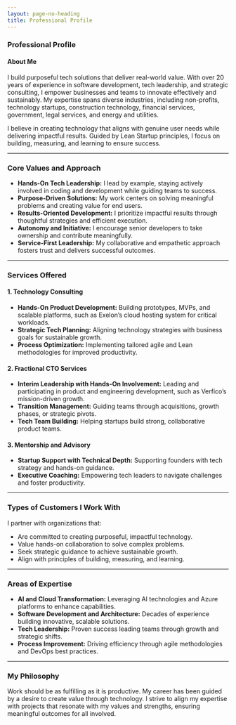 ```yaml
---
layout: page-no-heading
title: Professional Profile
---
```

### **Professional Profile**


#### **About Me**  
I build purposeful tech solutions that deliver real-world value. With over 20 years of experience in software development, tech leadership, and strategic consulting, I empower businesses and teams to innovate effectively and sustainably. My expertise spans diverse industries, including non-profits, technology startups, construction technology, financial services, government, legal services, and energy and utilities.

I believe in creating technology that aligns with genuine user needs while delivering impactful results. Guided by Lean Startup principles, I focus on building, measuring, and learning to ensure success.

---

### **Core Values and Approach**
- **Hands-On Tech Leadership:** I lead by example, staying actively involved in coding and development while guiding teams to success.  
- **Purpose-Driven Solutions:** My work centers on solving meaningful problems and creating value for end users.  
- **Results-Oriented Development:** I prioritize impactful results through thoughtful strategies and efficient execution.  
- **Autonomy and Initiative:** I encourage senior developers to take ownership and contribute meaningfully.  
- **Service-First Leadership:** My collaborative and empathetic approach fosters trust and delivers successful outcomes.

---

### **Services Offered**

#### **1. Technology Consulting**
- **Hands-On Product Development:** Building prototypes, MVPs, and scalable platforms, such as Exelon’s cloud hosting system for critical workloads.  
- **Strategic Tech Planning:** Aligning technology strategies with business goals for sustainable growth.  
- **Process Optimization:** Implementing tailored agile and Lean methodologies for improved productivity.

#### **2. Fractional CTO Services**
- **Interim Leadership with Hands-On Involvement:** Leading and participating in product and engineering development, such as Verfico’s mission-driven growth.  
- **Transition Management:** Guiding teams through acquisitions, growth phases, or strategic pivots.  
- **Tech Team Building:** Helping startups build strong, collaborative product teams.

#### **3. Mentorship and Advisory**
- **Startup Support with Technical Depth:** Supporting founders with tech strategy and hands-on guidance.  
- **Executive Coaching:** Empowering tech leaders to navigate challenges and foster productivity.  

---

### **Types of Customers I Work With**
I partner with organizations that:  
- Are committed to creating purposeful, impactful technology.  
- Value hands-on collaboration to solve complex problems.  
- Seek strategic guidance to achieve sustainable growth.  
- Align with principles of building, measuring, and learning.  

---

### **Areas of Expertise**
- **AI and Cloud Transformation:** Leveraging AI technologies and Azure platforms to enhance capabilities.  
- **Software Development and Architecture:** Decades of experience building innovative, scalable solutions.  
- **Tech Leadership:** Proven success leading teams through growth and strategic shifts.  
- **Process Improvement:** Driving efficiency through agile methodologies and DevOps best practices.  

---

### **My Philosophy**
Work should be as fulfilling as it is productive. My career has been guided by a desire to create value through technology. I strive to align my expertise with projects that resonate with my values and strengths, ensuring meaningful outcomes for all involved.
